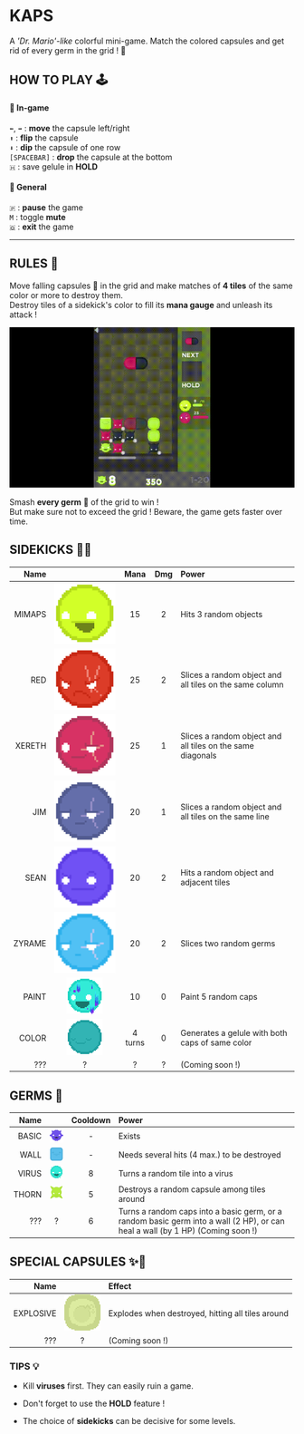# KAPS

A *'Dr. Mario'-like* colorful mini-game. Match the colored capsules and
get rid of every germ in the grid ! 
🧪

## HOW TO PLAY 🕹

#### 💊 In-game
`⬅`, `➡` : **move** the capsule left/right  
`⬆` : **flip** the capsule  
`⬇` : **dip** the capsule of one row  
`[SPACEBAR]` : **drop** the capsule at the bottom  
`🇭` : save gelule in **HOLD**

#### 💊 General
`🇵` : **pause** the game  
`M` : toggle **mute**  
`🇶` : **exit** the game

---

## RULES 📜
Move falling capsules 💊 in the grid and make matches of **4 tiles** of the same color or more
to destroy them.  
Destroy tiles of a sidekick's color to fill its **mana gauge** and unleash its attack !

![alt text](img/screens/KAPSjava-clip.gif "Quick gaeplay")

Smash **every germ** 🦠 of the grid to win !  
But make sure not to exceed the grid ! Beware, the game gets faster over time.


## SIDEKICKS 🤜‍🤛
| Name | | Mana | Dmg | Power |  
|---:|:---:|:---:|:---:|:---|   
| MIMAPS | ![alt text](img/sidekicks/Mimaps_0.png "Mimaps") | 15       | 2 | Hits 3 random objects
| RED    | ![alt text](img/sidekicks/Red_0.png "Red")       | 25       | 2 | Slices a random object and all tiles on the same column
| XERETH | ![alt text](img/sidekicks/Xereth_0.png "Xereth") | 25       | 1 | Slices a random object and all tiles on the same diagonals
| JIM    | ![alt text](img/sidekicks/Jim_0.png "Jim")       | 20       | 1 | Slices a random object and all tiles on the same line
| SEAN   | ![alt text](img/sidekicks/Sean_0.png "Sean")     | 20       | 2 | Hits a random object and adjacent tiles
| ZYRAME | ![alt text](img/sidekicks/Zyrame_0.png "Zyrame") | 20       | 2 | Slices two random germs
| PAINT  | ![alt text](img/sidekicks/Paint_0.png "Paint")   | 10       | 0 | Paint 5 random caps
| COLOR  | ![alt text](img/sidekicks/Color_0.png "Color")   | 4 turns  | 0 | Generates a gelule with both caps of same color
| ???    | ? | ? | ? | (Coming soon !)

## GERMS 🦠
| Name | | Cooldown | Power |  
|---:|:---:|:---:|:---|   
| BASIC | ![alt text](img/germs/basic/1_0.png "Basic") | - | Exists
| WALL  | ![alt text](img/germs/wall4/2_0.png "Wall")  | - | Needs several hits (4 max.) to be destroyed
| VIRUS | ![alt text](img/germs/virus/5_0.png "Virus") | 8 | Turns a random tile into a virus
| THORN | ![alt text](img/germs/thorn/4_0.png "Thorn") | 5 | Destroys a random capsule among tiles around
| ???    | ? | 6 | Turns a random caps into a basic germ, or a random basic germ into a wall (2 HP), or can heal a wall (by 1 HP) (Coming soon !)


## SPECIAL CAPSULES ✨💊
| Name | | Effect |  
|---:|:---:|:---|   
| EXPLOSIVE | ![alt text](img/caps/bomb/7.png "Explosive") | Explodes when destroyed, hitting all tiles around
| ???       | ? | (Coming soon !)



### TIPS 💡

- Kill **viruses** first. They can easily ruin a game.

- Don't forget to use the **HOLD** feature !

- The choice of **sidekicks** can be decisive for some levels.
